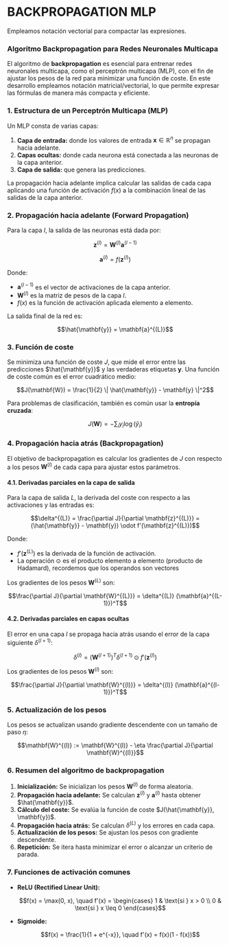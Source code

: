 # BACKPROPAGATION MLP

Empleamos notación vectorial para compactar las expresiones.


### Algoritmo Backpropagation para Redes Neuronales Multicapa

El algoritmo de **backpropagation** es esencial para entrenar redes neuronales multicapa, como el perceptrón multicapa (MLP), con el fin de ajustar los pesos de la red para minimizar una función de coste. En este desarrollo empleamos notación matricial/vectorial, lo que permite expresar las fórmulas de manera más compacta y eficiente.

### 1. Estructura de un Perceptrón Multicapa (MLP)

Un MLP consta de varias capas:
1. **Capa de entrada:** donde los valores de entrada $\mathbf{x} \in \mathbb{R}^n$ se propagan hacia adelante.
2. **Capas ocultas:** donde cada neurona está conectada a las neuronas de la capa anterior.
3. **Capa de salida:** que genera las predicciones.

La propagación hacia adelante implica calcular las salidas de cada capa aplicando una función de activación $f(x)$ a la combinación lineal de las salidas de la capa anterior.


### 2. Propagación hacia adelante (Forward Propagation)

Para la capa $l$, la salida de las neuronas está dada por:

```math
\mathbf{z}^{(l)} = \mathbf{W}^{(l)} \mathbf{a}^{(l-1)}
```
```math
\mathbf{a}^{(l)} = f(\mathbf{z}^{(l)})
```

Donde:
- $\mathbf{a}^{(l-1)}$ es el vector de activaciones de la capa anterior.
- $\mathbf{W}^{(l)}$ es la matriz de pesos de la capa $l$.
- $f(x)$ es la función de activación aplicada elemento a elemento.

La salida final de la red es:

```math
\hat{\mathbf{y}} = \mathbf{a}^{(L)}
```

### 3. Función de coste

Se minimiza una función de coste $J$, que mide el error entre las predicciones $\hat{\mathbf{y}}$ y las verdaderas etiquetas $\mathbf{y}$. Una función de coste común es el error cuadrático medio:

```math
J(\mathbf{W}) = \frac{1}{2} \| \hat{\mathbf{y}} - \mathbf{y} \|^2
```

Para problemas de clasificación, también es común usar la **entropía cruzada**:

```math
J(\mathbf{W}) = - \sum_{i} y_i \log(\hat{y}_i)
```

### 4. Propagación hacia atrás (Backpropagation)

El objetivo de backpropagation es calcular los gradientes de $J$ con respecto a los pesos $\mathbf{W}^{(l)}$ de cada capa para ajustar estos parámetros.

#### 4.1. Derivadas parciales en la capa de salida

Para la capa de salida $L$, la derivada del coste con respecto a las activaciones y las entradas es:

```math
\delta^{(L)} = \frac{\partial J}{\partial \mathbf{z}^{(L)}} = (\hat{\mathbf{y}} - \mathbf{y}) \odot f'(\mathbf{z}^{(L)})
```

Donde:
- $f'(\mathbf{z}^{(L)})$ es la derivada de la función de activación.
- La operación $\odot$ es el producto elemento a elemento (producto de Hadamard), recordemos que los operandos son vectores

Los gradientes de los pesos $\mathbf{W}^{(L)}$ son:

```math
\frac{\partial J}{\partial \mathbf{W}^{(L)}} = \delta^{(L)} (\mathbf{a}^{(L-1)})^T
```

#### 4.2. Derivadas parciales en capas ocultas

El error en una capa $l$ se propaga hacia atrás usando el error de la capa siguiente $\delta^{(l+1)}$:

```math
\delta^{(l)} = (\mathbf{W}^{(l+1)})^T \delta^{(l+1)} \odot f'(\mathbf{z}^{(l)})
```

Los gradientes de los pesos $\mathbf{W}^{(l)}$ son:

```math
\frac{\partial J}{\partial \mathbf{W}^{(l)}} = \delta^{(l)} (\mathbf{a}^{(l-1)})^T
```

### 5. Actualización de los pesos

Los pesos se actualizan usando gradiente descendente con un tamaño de paso $\eta$:

```math
\mathbf{W}^{(l)} := \mathbf{W}^{(l)} - \eta \frac{\partial J}{\partial \mathbf{W}^{(l)}}
```

### 6. Resumen del algoritmo de backpropagation

1. **Inicialización:** Se inicializan los pesos $\mathbf{W}^{(l)}$ de forma aleatoria.
2. **Propagación hacia adelante:** Se calculan $\mathbf{z}^{(l)}$ y $\mathbf{a}^{(l)}$ hasta obtener $\hat{\mathbf{y}}$.
3. **Cálculo del coste:** Se evalúa la función de coste $J(\hat{\mathbf{y}}, \mathbf{y})$.
4. **Propagación hacia atrás:** Se calculan $\delta^{(L)}$ y los errores en cada capa.
5. **Actualización de los pesos:** Se ajustan los pesos con gradiente descendente.
6. **Repetición:** Se itera hasta minimizar el error o alcanzar un criterio de parada.

### 7. Funciones de activación comunes

- **ReLU (Rectified Linear Unit):**
  ```math
  f(x) = \max(0, x), \quad f'(x) =
  \begin{cases} 
  1 & \text{si } x > 0 \\ 
  0 & \text{si } x \leq 0 
  \end{cases}
  ```

- **Sigmoide:**
  ```math
  f(x) = \frac{1}{1 + e^{-x}}, \quad f'(x) = f(x)(1 - f(x))
  ```
